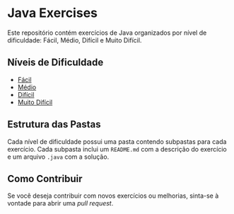 # Java Exercises

Este repositório contém exercícios de Java organizados por nível de dificuldade: Fácil, Médio, Difícil e Muito Difícil.

## Níveis de Dificuldade
- [Fácil](./easy/README.md)
- [Médio](./medium/README.md)
- [Difícil](./hard/README.md)
- [Muito Difícil](./very-hard/README.md)

## Estrutura das Pastas
Cada nível de dificuldade possui uma pasta contendo subpastas para cada exercício. Cada subpasta inclui um `README.md` com a descrição do exercício e um arquivo `.java` com a solução.

## Como Contribuir
Se você deseja contribuir com novos exercícios ou melhorias, sinta-se à vontade para abrir uma *pull request*.
